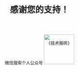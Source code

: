   <div class="donate-page">
    <h1>感谢您的支持！</h1>
    <div class="donate-options">
      <p>微信搜索个人公众号  <img src="/熊猫头.jpg" alt="《技术搬砖》" width="100" height="100" /></p><br />
</div>
  </div>

<script>
export default {
  name: "DonatePage",
};
</script>

<style>
.donate-page {
  text-align: center;
}
.donate-options {
  display: flex;
  justify-content: center;
  margin-top: 50px;
}
.donate-option {
  margin: 0 30px;
}
.donate-text {
  margin-top: 10px;
  font-size: 20px;
}
</style>